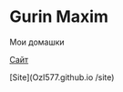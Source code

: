 # Gurin Maxim
Мои домашки

[Сайт](OzI577.github.io "Мой первий сайт!")

[Site](OzI577.github.io /site)



